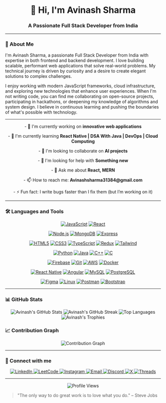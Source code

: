 # <div align="center">👋 Hi, I'm Avinash Sharma</div>

<div align="center">
  <h3>A Passionate Full Stack Developer from India</h3>
</div>

---

### 🚀 About Me

I'm Avinash Sharma, a passionate Full Stack Developer from India with expertise in both frontend and backend development. I love building scalable, performant web applications that solve real-world problems. My technical journey is driven by curiosity and a desire to create elegant solutions to complex challenges.

I enjoy working with modern JavaScript frameworks, cloud infrastructure, and exploring new technologies that enhance user experiences. When I'm not writing code, you can find me collaborating on open-source projects, participating in hackathons, or deepening my knowledge of algorithms and system design. I believe in continuous learning and pushing the boundaries of what's possible with technology.

---

<div align="center">
  <p>- 🔭 I'm currently working on <strong>innovative web applications</strong></p>
  <p>- 🌱 I'm currently learning <strong>React Native | DSA With Java | DevOps | Cloud Computing</strong></p>
  <p>- 👯 I'm looking to collaborate on <strong>AI projects</strong></p>
  <p>- 🤝 I'm looking for help with <strong>Something new</strong></p>
  <p>- 💬 Ask me about <strong>React, MERN</strong></p>
  <p>- 📫 How to reach me: <strong>Avinashsharma31384@gmail.com</strong></p>
  <p>- ⚡ Fun fact: I write bugs faster than I fix them (but I’m working on it)</strong></p>
</div>

---

### 🛠️ Languages and Tools

<div align="center">

[![JavaScript](https://img.shields.io/badge/-JavaScript-F7DF1E?style=for-the-badge&logo=javascript&logoColor=black)](https://developer.mozilla.org/en-US/docs/Web/JavaScript)
[![React](https://img.shields.io/badge/-React-61DAFB?style=for-the-badge&logo=react&logoColor=black)](https://reactjs.org/)

[![Node.js](https://img.shields.io/badge/-Node.js-339933?style=for-the-badge&logo=node.js&logoColor=white)](https://nodejs.org/)
[![MongoDB](https://img.shields.io/badge/-MongoDB-47A248?style=for-the-badge&logo=mongodb&logoColor=white)](https://www.mongodb.com/)
[![Express](https://img.shields.io/badge/-Express-000000?style=for-the-badge&logo=express&logoColor=white)](https://expressjs.com/)

[![HTML5](https://img.shields.io/badge/-HTML5-E34F26?style=for-the-badge&logo=html5&logoColor=white)](https://developer.mozilla.org/en-US/docs/Web/Guide/HTML/HTML5)
[![CSS3](https://img.shields.io/badge/-CSS3-1572B6?style=for-the-badge&logo=css3&logoColor=white)](https://developer.mozilla.org/en-US/docs/Web/CSS)
[![TypeScript](https://img.shields.io/badge/-TypeScript-3178C6?style=for-the-badge&logo=typescript&logoColor=white)](https://www.typescriptlang.org/)
[![Redux](https://img.shields.io/badge/-Redux-764ABC?style=for-the-badge&logo=redux&logoColor=white)](https://redux.js.org/)
[![Tailwind](https://img.shields.io/badge/-Tailwind-38B2AC?style=for-the-badge&logo=tailwind-css&logoColor=white)](https://tailwindcss.com/)

[![Python](https://img.shields.io/badge/-Python-3776AB?style=for-the-badge&logo=python&logoColor=white)](https://www.python.org/)
[![Java](https://img.shields.io/badge/-Java-007396?style=for-the-badge&logo=java&logoColor=white)](https://www.oracle.com/java/)
[![C++](https://img.shields.io/badge/-C++-00599C?style=for-the-badge&logo=c%2B%2B&logoColor=white)](https://isocpp.org/)
[![C](https://img.shields.io/badge/-C-A8B9CC?style=for-the-badge&logo=c&logoColor=black)](https://en.wikipedia.org/wiki/C_(programming_language))

[![Firebase](https://img.shields.io/badge/-Firebase-FFCA28?style=for-the-badge&logo=firebase&logoColor=black)](https://firebase.google.com/)
[![Git](https://img.shields.io/badge/-Git-F05032?style=for-the-badge&logo=git&logoColor=white)](https://git-scm.com/)
[![AWS](https://img.shields.io/badge/-AWS-232F3E?style=for-the-badge&logo=amazon-aws&logoColor=white)](https://aws.amazon.com/)
[![Docker](https://img.shields.io/badge/-Docker-2496ED?style=for-the-badge&logo=docker&logoColor=white)](https://www.docker.com/)

[![React Native](https://img.shields.io/badge/-React_Native-61DAFB?style=for-the-badge&logo=react&logoColor=black)](https://reactnative.dev/)
[![Angular](https://img.shields.io/badge/-Angular-DD0031?style=for-the-badge&logo=angular&logoColor=white)](https://angular.io/)
[![MySQL](https://img.shields.io/badge/-MySQL-4479A1?style=for-the-badge&logo=mysql&logoColor=white)](https://www.mysql.com/)
[![PostgreSQL](https://img.shields.io/badge/-PostgreSQL-336791?style=for-the-badge&logo=postgresql&logoColor=white)](https://www.postgresql.org/)

[![Figma](https://img.shields.io/badge/-Figma-F24E1E?style=for-the-badge&logo=figma&logoColor=white)](https://www.figma.com/)
[![Linux](https://img.shields.io/badge/-Linux-FCC624?style=for-the-badge&logo=linux&logoColor=black)](https://www.linux.org/)
[![Postman](https://img.shields.io/badge/-Postman-FF6C37?style=for-the-badge&logo=postman&logoColor=white)](https://www.postman.com/)
[![Bootstrap](https://img.shields.io/badge/-Bootstrap-7952B3?style=for-the-badge&logo=bootstrap&logoColor=white)](https://getbootstrap.com/)

  
  

</div>

---

### 📊 GitHub Stats

<div align="center">
  <img src="https://github-readme-stats.vercel.app/api?username=Avinashsharma01&show_icons=true&theme=radical" alt="Avinash's GitHub Stats" />
  
  <img src="https://github-readme-streak-stats.herokuapp.com/?user=Avinashsharma01&theme=radical" alt="Avinash's GitHub Streak" />
  
  <img src="https://github-readme-stats.vercel.app/api/top-langs/?username=Avinashsharma01&layout=compact&theme=radical" alt="Top Languages" />
  
  <img src="https://github-profile-trophy.vercel.app/?username=Avinashsharma01&theme=radical&row=1" alt="Avinash's Trophies" />
</div>

### 📈 Contribution Graph

<div align="center">
<!--   <img src="https://activity-graph.herokuapp.com/graph?username=Avinashsharma01&theme=react-dark" alt="Contribution Graph" /> -->
  <img src="https://github-readme-activity-graph.vercel.app/graph?username=Avinashsharma01&theme=react-dark" alt="Contribution Graph" />

</div>

---

### 🔗 Connect with me

<!-- 
<div align="center">
  <a href="https://linkedin.com/in/avinash-sharma-1a4251244/" target="_blank">
    <img src="https://img.shields.io/badge/-LinkedIn-0077B5?style=for-the-badge&logo=linkedin&logoColor=white" alt="LinkedIn"/>
  </a>
  <a href="https://instagram.com/avinash_sharma01010/" target="_blank">
    <img src="https://img.shields.io/badge/-Instagram-E4405F?style=for-the-badge&logo=instagram&logoColor=white" alt="Instagram"/>
  </a>
  <a href="https://www.leetcode.com/avinash_sharma01010/" target="_blank">
    <img src="https://img.shields.io/badge/-LeetCode-FFA116?style=for-the-badge&logo=leetcode&logoColor=black" alt="LeetCode"/>
  </a>
  <a href="mailto:Avinashsharma31384@gmail.com">
    <img src="https://img.shields.io/badge/-Email-D14836?style=for-the-badge&logo=gmail&logoColor=white" alt="Email"/>
  </a>
</div>
--> 

<div align="center">
  <a href="https://linkedin.com/in/avinash-sharma-1a4251244/" target="_blank">
    <img src="https://img.shields.io/badge/-LinkedIn-0077B5?style=for-the-badge&logo=linkedin&logoColor=white" alt="LinkedIn"/>
  </a>
  <a href="https://www.leetcode.com/avinash_sharma01010/" target="_blank">
    <img src="https://img.shields.io/badge/-LeetCode-FFA116?style=for-the-badge&logo=leetcode&logoColor=black" alt="LeetCode"/>
  </a>
  <a href="https://instagram.com/avinash_sharma01010/" target="_blank">
    <img src="https://img.shields.io/badge/-Instagram-E4405F?style=for-the-badge&logo=instagram&logoColor=white" alt="Instagram"/>
  </a>
  <a href="mailto:Avinashsharma31384@gmail.com">
    <img src="https://img.shields.io/badge/-Email-D14836?style=for-the-badge&logo=gmail&logoColor=white" alt="Email"/>
  </a>
  <a href="https://discord.gg/MadMZaqJ" target="_blank">
    <img src="https://img.shields.io/badge/-Discord-5865F2?style=for-the-badge&logo=discord&logoColor=white" alt="Discord"/>
  </a>
  <a href="https://x.com/Avinas01101000" target="_blank">
    <img src="https://img.shields.io/badge/-X-000000?style=for-the-badge&logo=x&logoColor=white" alt="X"/>
  </a>
  <a href="https://www.threads.net/@avinash_sharma01010" target="_blank">
    <img src="https://img.shields.io/badge/-Threads-000000?style=for-the-badge&logo=threads&logoColor=white" alt="Threads"/>
  </a>
</div>

---

<div align="center">
  <img src="https://komarev.com/ghpvc/?username=Avinashsharma01&color=blueviolet&style=for-the-badge" alt="Profile Views" />
</div>

> "The only way to do great work is to love what you do." – Steve Jobs
